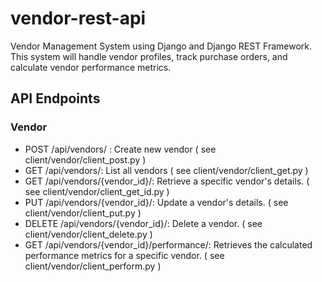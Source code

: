 # vendor-rest-api
Vendor Management System using Django and Django REST Framework. This
system will handle vendor profiles, track purchase orders, and calculate vendor performance
metrics.

## API Endpoints
### Vendor
  - POST /api/vendors/ : Create new vendor ( see client/vendor/client_post.py )
  - GET /api/vendors/: List all vendors ( see client/vendor/client_get.py )
  - GET /api/vendors/{vendor_id}/: Retrieve a specific vendor's details. ( see client/vendor/client_get_id.py )
  - PUT /api/vendors/{vendor_id}/: Update a vendor's details. ( see client/vendor/client_put.py )
  - DELETE /api/vendors/{vendor_id}/: Delete a vendor. ( see client/vendor/client_delete.py )
  - GET /api/vendors/{vendor_id}/performance/: Retrieves the calculated performance metrics for a specific vendor. ( see client/vendor/client_perform.py )
